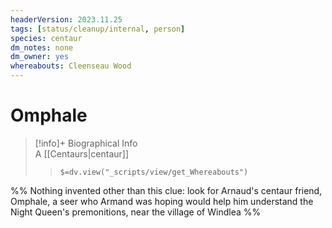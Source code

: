 ```yaml
---
headerVersion: 2023.11.25
tags: [status/cleanup/internal, person]
species: centaur
dm_notes: none
dm_owner: yes
whereabouts: Cleenseau Wood
---
```

# Omphale
>[!info]+ Biographical Info  
> A [[Centaurs|centaur]]  
>> `$=dv.view("_scripts/view/get_Whereabouts")`

%% 
Nothing invented other than this clue: 
look for Arnaud's centaur friend, Omphale, a seer who Armand was hoping would help him understand the Night Queen's premonitions, near the village of Windlea %%
